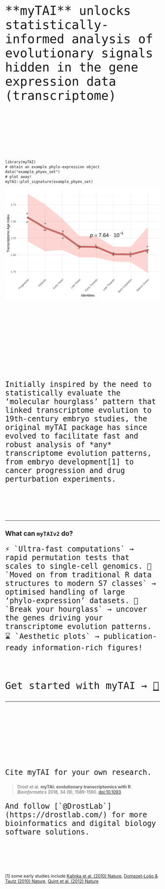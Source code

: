 <br/><br/>

<br/><br/>

<br/><br/>

<p style="font-family: &#39;Fira Mono&#39;, monospace; font-size: 2.5rem;">
**myTAI** unlocks statistically-informed analysis of evolutionary
signals hidden in the gene expression data (transcriptome)
</p>

<br/><br/>

<br/><br/>

<br/><br/>

    library(myTAI)
    # obtain an example phylo-expression object
    data("example_phyex_set")
    # plot away!
    myTAI::plot_signature(example_phyex_set)  

<img src="man/figures/plot_signature.svg" alt="plot_signature" style="display: block; margin: auto;" />

<br/><br/>

<br/><br/>

<br/><br/>

<br/><br/>

<br/><br/>

<p style="font-family: &#39;Fira Mono&#39;, monospace; font-size: 1.5rem;">
Initially inspired by the need to statistically evaluate the ‘molecular
hourglass’ pattern that linked transcriptome evolution to 19th-century
embryo studies, the original myTAI package has since evolved to
facilitate fast and robust analysis of *any* transcriptome evolution
patterns, from embryo development[1] to cancer progression and drug
perturbation experiments.
</p>

<br/><br/>

<br/><br/>

------------------------------------------------------------------------

## What can `myTAIv2` do?

<p style="font-family: &#39;Fira Mono&#39;, monospace; font-size: 1.5rem;">
⚡ `Ultra-fast computations` → rapid permutation tests that scales to
single-cell genomics.  
🦾 `Moved on from traditional R data structures to modern S7 classes` →
optimised handling of large ‘phylo-expression’ datasets.  
🔨 `Break your hourglass` → uncover the genes driving your transcriptome
evolution patterns.  
⌛ `Aesthetic plots` → publication-ready information-rich figures!
</p>

<br/><br/>

<p style="font-family: &#39;Fira Mono&#39;, monospace; font-size: 2rem;">
Get started with myTAI →
<a href="articles/myTAI.html" class="btn btn-outline-light" style="font-family: 'Fira Mono', monospace; font-size: 2rem;">
🍹 </a>
</p>

------------------------------------------------------------------------

<br/><br/>

<br/><br/>

<br/><br/>

<br/><br/>

<p style="font-family: &#39;Fira Mono&#39;, monospace; font-size: 1.5rem;">
Cite myTAI for your own research.
</p>
<p style="font-family: &#39;Fira Mono&#39;, monospace; font-size: 1.5rem;">

> Drost et al. **myTAI: evolutionary transcriptomics with R**.
> *Bioinformatics* 2018, 34 (9), 1589-1590.
> [doi:10.1093](https://doi.org/10.1093/bioinformatics/btx835)

</p>
<p style="font-family: &#39;Fira Mono&#39;, monospace; font-size: 1.5rem;">
And follow [`@DrostLab`](https://drostlab.com/) for more bioinformatics
and digital biology software solutions.
</p>

<br/><br/>

<br/><br/>

[1] some early studies include [Kalinka et al. (2010)
Nature](https://www.nature.com/articles/nature09634), [Domazet-Lošo &
Tautz (2010) Nature](https://www.nature.com/articles/nature09632),
[Quint et al. (2012)
Nature](https://www.nature.com/articles/nature11394)
